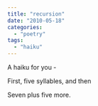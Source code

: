 ```yaml
---
title: "recursion"
date: "2010-05-18"
categories: 
  - "poetry"
tags: 
  - "haiku"
---
```


A haiku for you -

First, five syllables, and then

Seven plus five more.

